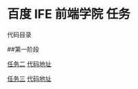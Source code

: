 # 百度 IFE 前端学院 任务

代码目录

##第一阶段

[任务二](http://http://ppppikachu.github.io/betagogo/task_01/task_01_02/index.html) [代码地址](https://github.com/ppppikachu/betagogo/tree/master/task_01/task_01_02) 


[任务三](http://http://ppppikachu.github.io/betagogo/task_01/task_01_03/threeCloumn_2.html) [代码地址](https://github.com/ppppikachu/betagogo/tree/master/task_01/task_01_03) 
